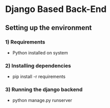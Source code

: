 # Django Based Back-End 

## Setting up the environment
### 1)  Requirements
- Python installed on system
### 2) Installing dependencies
- pip install -r requirements

### 3) Running the django backend
- python manage.py runserver 



